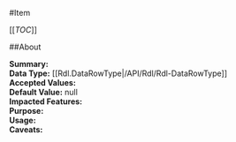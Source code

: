 #Item

[[_TOC_]]

##About

**Summary:**   
**Data Type:** [[Rdl.DataRowType|/API/Rdl/Rdl-DataRowType]]  
**Accepted Values:**   
**Default Value:** null  
**Impacted Features:**   
**Purpose:**   
**Usage:**   
**Caveats:**   


